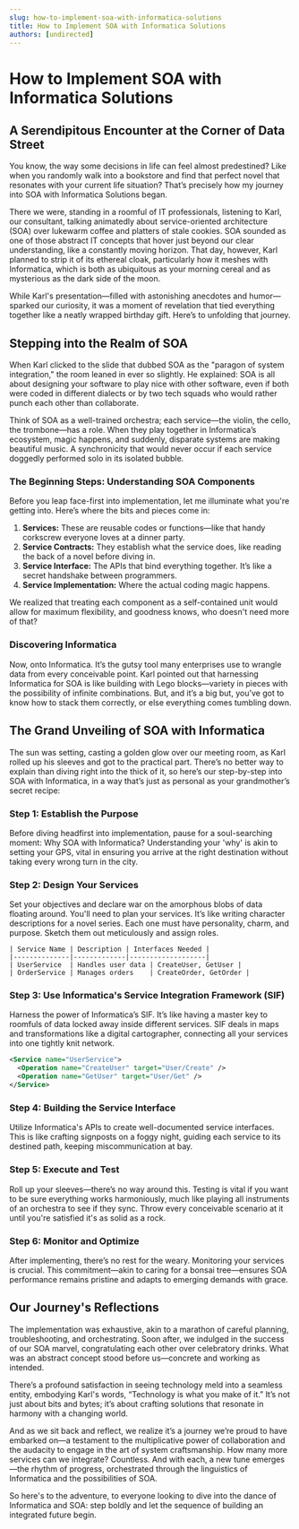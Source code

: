```yaml
---
slug: how-to-implement-soa-with-informatica-solutions
title: How to Implement SOA with Informatica Solutions
authors: [undirected]
---
```



# How to Implement SOA with Informatica Solutions

## A Serendipitous Encounter at the Corner of Data Street

You know, the way some decisions in life can feel almost predestined? Like when you randomly walk into a bookstore and find that perfect novel that resonates with your current life situation? That’s precisely how my journey into SOA with Informatica Solutions began.

There we were, standing in a roomful of IT professionals, listening to Karl, our consultant, talking animatedly about service-oriented architecture (SOA) over lukewarm coffee and platters of stale cookies. SOA sounded as one of those abstract IT concepts that hover just beyond our clear understanding, like a constantly moving horizon. That day, however, Karl planned to strip it of its ethereal cloak, particularly how it meshes with Informatica, which is both as ubiquitous as your morning cereal and as mysterious as the dark side of the moon.

While Karl's presentation—filled with astonishing anecdotes and humor—sparked our curiosity, it was a moment of revelation that tied everything together like a neatly wrapped birthday gift. Here’s to unfolding that journey.

## Stepping into the Realm of SOA

When Karl clicked to the slide that dubbed SOA as the "paragon of system integration," the room leaned in ever so slightly. He explained: SOA is all about designing your software to play nice with other software, even if both were coded in different dialects or by two tech squads who would rather punch each other than collaborate.

Think of SOA as a well-trained orchestra; each service—the violin, the cello, the trombone—has a role. When they play together in Informatica’s ecosystem, magic happens, and suddenly, disparate systems are making beautiful music. A synchronicity that would never occur if each service doggedly performed solo in its isolated bubble.

### The Beginning Steps: Understanding SOA Components

Before you leap face-first into implementation, let me illuminate what you're getting into. Here’s where the bits and pieces come in:

1. **Services:** These are reusable codes or functions—like that handy corkscrew everyone loves at a dinner party.
2. **Service Contracts:** They establish what the service does, like reading the back of a novel before diving in.
3. **Service Interface:** The APIs that bind everything together. It’s like a secret handshake between programmers.
4. **Service Implementation:** Where the actual coding magic happens.

We realized that treating each component as a self-contained unit would allow for maximum flexibility, and goodness knows, who doesn't need more of that?

### Discovering Informatica

Now, onto Informatica. It’s the gutsy tool many enterprises use to wrangle data from every conceivable point. Karl pointed out that harnessing Informatica for SOA is like building with Lego blocks—variety in pieces with the possibility of infinite combinations. But, and it’s a big but, you’ve got to know how to stack them correctly, or else everything comes tumbling down.

## The Grand Unveiling of SOA with Informatica

The sun was setting, casting a golden glow over our meeting room, as Karl rolled up his sleeves and got to the practical part. There’s no better way to explain than diving right into the thick of it, so here’s our step-by-step into SOA with Informatica, in a way that’s just as personal as your grandmother’s secret recipe:

### Step 1: Establish the Purpose

Before diving headfirst into implementation, pause for a soul-searching moment: Why SOA with Informatica? Understanding your 'why' is akin to setting your GPS, vital in ensuring you arrive at the right destination without taking every wrong turn in the city.

### Step 2: Design Your Services

Set your objectives and declare war on the amorphous blobs of data floating around. You'll need to plan your services. It’s like writing character descriptions for a novel series. Each one must have personality, charm, and purpose. Sketch them out meticulously and assign roles.

```plaintext
| Service Name | Description | Interfaces Needed |
|--------------|-------------|-------------------|
| UserService  | Handles user data | CreateUser, GetUser |
| OrderService | Manages orders    | CreateOrder, GetOrder |
```

### Step 3: Use Informatica's Service Integration Framework (SIF)

Harness the power of Informatica’s SIF. It’s like having a master key to roomfuls of data locked away inside different services. SIF deals in maps and transformations like a digital cartographer, connecting all your services into one tightly knit network.

```xml
<Service name="UserService">
  <Operation name="CreateUser" target="User/Create" />
  <Operation name="GetUser" target="User/Get" />
</Service>
```

### Step 4: Building the Service Interface

Utilize Informatica's APIs to create well-documented service interfaces. This is like crafting signposts on a foggy night, guiding each service to its destined path, keeping miscommunication at bay.

### Step 5: Execute and Test

Roll up your sleeves—there’s no way around this. Testing is vital if you want to be sure everything works harmoniously, much like playing all instruments of an orchestra to see if they sync. Throw every conceivable scenario at it until you're satisfied it's as solid as a rock.

### Step 6: Monitor and Optimize

After implementing, there’s no rest for the weary. Monitoring your services is crucial. This commitment—akin to caring for a bonsai tree—ensures SOA performance remains pristine and adapts to emerging demands with grace.

## Our Journey's Reflections

The implementation was exhaustive, akin to a marathon of careful planning, troubleshooting, and orchestrating. Soon after, we indulged in the success of our SOA marvel, congratulating each other over celebratory drinks. What was an abstract concept stood before us—concrete and working as intended.

There’s a profound satisfaction in seeing technology meld into a seamless entity, embodying Karl's words, “Technology is what you make of it.” It’s not just about bits and bytes; it’s about crafting solutions that resonate in harmony with a changing world.

And as we sit back and reflect, we realize it’s a journey we’re proud to have embarked on—a testament to the multiplicative power of collaboration and the audacity to engage in the art of system craftsmanship. How many more services can we integrate? Countless. And with each, a new tune emerges—the rhythm of progress, orchestrated through the linguistics of Informatica and the possibilities of SOA.

So here's to the adventure, to everyone looking to dive into the dance of Informatica and SOA: step boldly and let the sequence of building an integrated future begin.